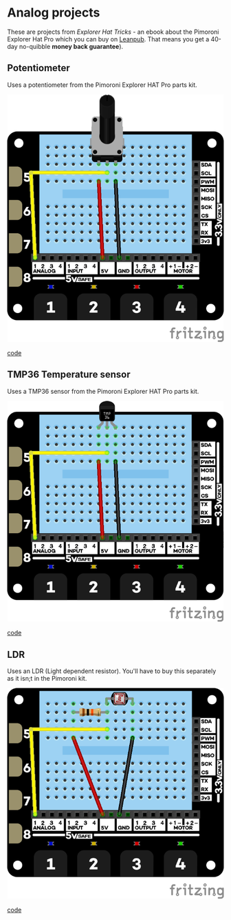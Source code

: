 # Analog projects

These are projects from *Explorer Hat Tricks* - an ebook about the Pimoroni Explorer Hat Pro which you can buy on [Leanpub](https://leanpub.com/explorerhattricks/). That means you get a 40-day no-quibble **money back guarantee**).

## Potentiometer

Uses a potentiometer from the Pimoroni Explorer HAT Pro parts kit.

![Wiring diagram](images/potentiometer_bb.png)

[code](potentiometer.py)

## TMP36 Temperature sensor

Uses a TMP36 sensor from the Pimoroni Explorer HAT Pro parts kit.

![TMP36](images/TMP36_bb.png)

[code](TMP36.py)

## LDR

Uses an LDR (Light dependent resistor). You'll have to buy this separately as it isn;t in the Pimoroni kit.

![Light dependent resistor](images/ldr_bb.png)

[code](ldr.py)